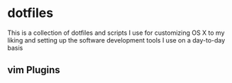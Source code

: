 # dotfiles

This is a collection of dotfiles and scripts I use for customizing OS X to my liking and setting up the software development tools I use on a day-to-day basis

## vim Plugins
